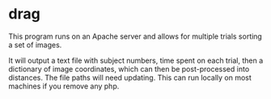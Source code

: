 # drag

This program runs on an Apache server and allows for multiple trials sorting a set of images.

It will output a text file with subject numbers, time spent on each trial, then a dictionary of image coordinates, which can then be post-processed into distances. The file paths will need updating. This can run locally on most machines if you remove any php.
